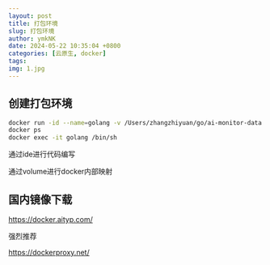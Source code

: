 ```yaml
---
layout: post
title: 打包环境
slug: 打包环境
author: ymkNK
date: 2024-05-22 10:35:04 +0800
categories: [云原生, docker]
tags: 
img: 1.jpg
---
```



## 创建打包环境
```sh
docker run -id --name=golang -v /Users/zhangzhiyuan/go/ai-monitor-data:/root/ai-monitor-data  golang:1.20-alpine
docker ps
docker exec -it golang /bin/sh
```

通过ide进行代码编写

通过volume进行docker内部映射




## 国内镜像下载

https://docker.aityp.com/

强烈推荐


https://dockerproxy.net/

